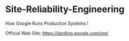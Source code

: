 # Site-Reliability-Engineering
How Google Runs Production Systems !

Official Web Site: https://landing.google.com/sre/
